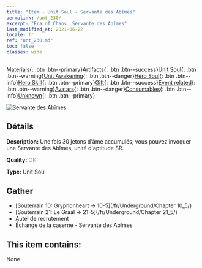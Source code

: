 ```yaml
---
title: "Item - Unit Soul - Servante des Abîmes"
permalink: /unt_230/
excerpt: "Era of Chaos  Servante des Abîmes"
last_modified_at: 2021-06-22
locale: fr
ref: "unt_230.md"
toc: false
classes: wide
---
```

 [Materials](/ItemsFR/){: .btn .btn--primary}[Artifacts](/ItemsFR/Artifacts/){: .btn .btn--success}[Unit Soul](/ItemsFR/UnitSoul/){: .btn .btn--warning}[Unit Awakening](/ItemsFR/UnitAwakening/){: .btn .btn--danger}[Hero Soul](/ItemsFR/HeroSoul/){: .btn .btn--info}[Hero Skill](/ItemsFR/HeroSkill/){: .btn .btn--primary}[Gift](/ItemsFR/Gift/){: .btn .btn--success}[Event related](/ItemsFR/Events/){: .btn .btn--warning}[Avatars](/ItemsFR/Avatars/){: .btn .btn--danger}[Consumables](/ItemsFR/Consumables/){: .btn .btn--info}[Unknown](/ItemsFR/Unknown/){: .btn .btn--primary}

 ![Servante des Abîmes](/images/u/ti_diyulingzhu.jpg)

## Détails
 **Description:** Une fois 30 jetons d'âme accumulés, vous pouvez invoquer une Servante des Abîmes, unité d'aptitude SR.

 **Quality:** <span style="color: #DA70D6">OK</span>

 **Type:** Unit Soul

## Gather

*    [Souterrain 10: Gryphonheart -> 10-5](/fr/Underground/Chapter 10_5/) 
*    [Souterrain 21: Le Graal -> 21-5](/fr/Underground/Chapter 21_5/) 
*    Autel de recrutement 
*    Échange de la caserne - Servante des Abîmes 

## This item contains:

  None


